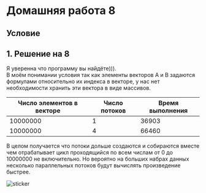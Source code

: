 # Домашняя работа 8

## Условие



## 1. Решение на 8
Я уверенна что программу вы найдёте))). \
В моём понимании условия так как элементы векторов А и В задаются формулами относительно их индекса в векторе, у нас нет необходимости хранить эти вектора в виде массивов.

|Число элементов в векторе| Число потоков| Время выполнения |
|-------------------------|--------------|-|
|10000000| 1| 36903 |
|10000000| 4| 66460 |

В целом получается что потоки дольше создаются и собираются вместе чем отрабатывает цикл проходящийся по всем числам от 0 до 10000000 не включительно. Но вероятно на больших набрах данных несколько параллельных потоков будут вычислять произведение быстрее.

![sticker](https://github.com/MShpiz/Homework_for_ACS/assets/88736099/d260f1dd-3236-4b5e-9df7-104a092bd392)
